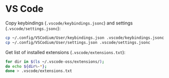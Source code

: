 # VS Code

Copy keybindings (`.vscode/keybindings.jsonc`) and settings (`.vscode/settings.jsonc`):

```sh
cp ~/.config/VSCodium/User/keybindings.json .vscode/keybindings.jsonc
cp ~/.config/VSCodium/User/settings.json .vscode/settings.jsonc
```

Get list of installed extensions (`.vscode/extensions.txt`):

```sh
for dir in $(ls ~/.vscode-oss/extensions/);
do echo ${dir%-*};
done > .vscode/extensions.txt
```
